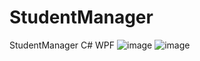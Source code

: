 # StudentManager
StudentManager C# WPF
![image](https://user-images.githubusercontent.com/76147159/202881294-aa9e8da8-ca37-4a27-8ef6-70f9936cf900.png)
![image](https://user-images.githubusercontent.com/76147159/202881312-662be7b4-3241-4656-ad43-999b4110ce5f.png)

